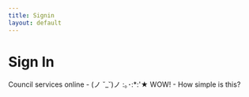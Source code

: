 ```yaml
---
title: Signin
layout: default
---
```


# Sign In
Council services online - (ノ ˘_˘)ノ :｡･:*:'★ WOW! - How simple is this?






